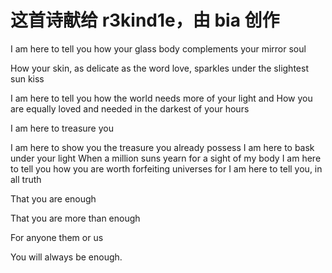 # 这首诗献给 r3kind1e，由 bia 创作
I am here to tell you how your glass body complements your mirror soul 

How your skin, as delicate as the word love, sparkles under the slightest sun kiss

I am here to tell you how the world needs more of your light and How you are equally loved and needed in the darkest of your hours 

I am here to treasure you

I am here to show you the treasure you already possess I am here to bask under your light When a million suns yearn for a sight of my body I am here to tell you how you are worth forfeiting universes for I am here to tell you, in all truth

That you are enough

That you are more than enough

For anyone them or us 

You will always be enough.